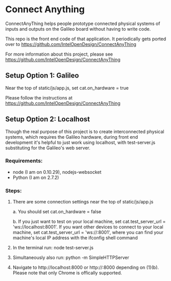 Connect Anything
================

ConnectAnyThing helps people prototype connected physical systems of inputs and outputs on the Galileo board without having to write code.

This repo is the front end code of that application. It  periodically gets ported over to https://github.com/IntelOpenDesign/ConnectAnyThing

For more information about this project, please see https://github.com/IntelOpenDesign/ConnectAnyThing

Setup Option 1: Galileo
-----------------------
Near the top of static/js/app.js, set cat.on_hardware = true

Please follow the instructions at https://github.com/IntelOpenDesign/ConnectAnyThing

Setup Option 2: Localhost
-------------------------
Though the real purpose of this project is to create interconnected physical systems, which requires the Galileo hardware, during front end development it's helpful to just work using localhost, with test-server.js substituting for the Galileo's web server.

### Requirements:
* node (I am on 0.10.29), nodejs-websocket
* Python (I am on 2.7.2)

### Steps:
1. There are some connection settings near the top of static/js/app.js

    a. You should set cat.on_hardware = false

    b. If you just want to test on your local machine, set cat.test_server_url = 'ws://localhost:8001'. If you want other devices to connect to your local machine, set cat.test_server_url = 'ws://<local IP>:8001', where you can find your machine's local IP address with the ifconfig shell command

2. In the terminal run: node test-server.js
3. Simultaneously also run: python -m SimpleHTTPServer
4. Navigate to http://localhost:8000 or http://<local IP>:8000 depending on (1)(b). Please note that only Chrome is offically supported.

